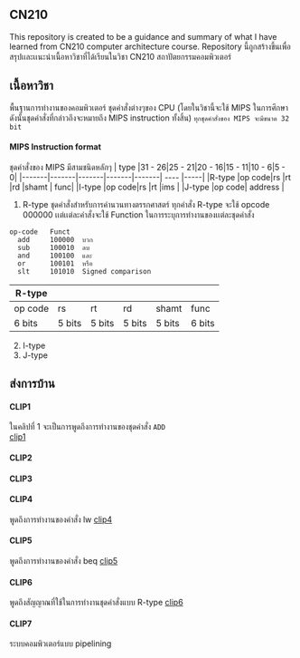 ## CN210
This repository is created to be a guidance and summary of what I have learned from CN210 computer architecture course.
Repository นี้ถูกสร้างขึ้นเพื่อสรุปเเละเเนะนำเนื้อหาวิชาที่ได้เรียนในวิชา CN210 สถาปัตยกรรมคอมพิวเตอร์

## เนื้อหาวิชา
พื้นฐานการทำงานของคอมพิวเตอร์ ชุดคำสั่งต่างๆของ CPU (โดยในวิชานี้จะใช้ MIPS ในการศึกษา ดังนั้นชุดคำสั่งที่กล่าวถึงจะหมายถึง MIPS instruction ทั้งสิ้น) `ทุกชุดคำสั่งของ MIPS จะมีขนาด 32 bit` 

#### MIPS Instruction format
ชุดคำสั่งของ MIPS มีสามชนิดหลักๆ
| type  |31 - 26|25 - 21|20 - 16|15 - 11|10 - 6|5 - 0|
|-------|-------|-------|-------|-------| ---- |-----|
|R-type |op code|rs     |rt     |rd     |shamt | func|
|I-type |op code|rs     |rt     |ims                 |
|J-type |op code|                address             |


1. R-type ชุดคำสั่งสำหรับการคำนวนทางตรรกศาสตร์ ทุกคำสั่ง R-type จะใช้ opcode 000000 เเต่เเต่ละคำสั่งจะใช้ Function ในการระบุการทำงานของเเต่ละชุดคำสั่ง
```
op-code   Funct
  add     100000  บวก
  sub     100010  ลบ
  and     100100  และ
  or      100101  หรือ
  slt     101010  Signed comparison
```

|R-type |       |      |       |       |      |
|-------|-------|------|-------|-------| ---- |
|op code|rs     |rt    |rd     |shamt  | func |
| 6 bits|5 bits |5 bits|5 bits |5 bits |6 bits|

2. I-type
3. J-type
## ส่งการบ้าน

#### CLIP1
ในคลิปที่ 1 จะเป็นการพูดถึงการทำงานของชุดคำสั่ง `ADD`
<br>[clip1]()

#### CLIP2

#### CLIP3

#### CLIP4
พูดถึงการทำงานของคำสั่ง lw [clip4](https://drive.google.com/open?id=1MWs46dEnK21W6binPPvU7I_iTcDpInNu)

#### CLIP5
พูดถึงการทำงานของคำสั่ง beq [clip5](https://drive.google.com/open?id=1-XlfTLiHj0VFS1AFilVCNCJtwjmj0-P_)
#### CLIP6
พูดถึงสัญญาณที่ใช้ในการทำงานชุดคำสั่งแบบ R-type [clip6](https://drive.google.com/open?id=1GWHg1gYD5LIL0P6IzxH3C_XdkvpbKLST)
#### CLIP7
ระบบคอมพิวเตอร์แบบ pipelining
